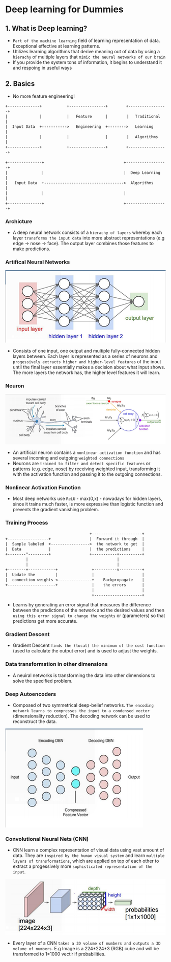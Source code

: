 # Deep learning for Dummies

## 1. What is Deep learning?

- `Part of the machine learning` field of learning representation of data.
  Exceptional effective at learning patterns.
- Utilizes learning algorithms that derive meaning out of data by using a
  `hierachy` of multiple layers that `mimic the neural networks of our brain`
- If you provide the system tons of information, it begins to understand it
  and respoing in useful ways

## 2. Basics

- No more feature engineering!

```
+--------------+           +----------------+        +-----------------+
|              |           |   Feature      |        |   Traditional   |
|  Input Data  +----------->   Engineering  +-------->   Learning      |
|              |           |                |        |   Algorithms    |
+--------------+           +----------------+        +-----------------+

+---------------+                                   +------------------+
|               |                                   |  Deep Learning   |
|   Input Data  +----------------------------------->  Algorithms      |
|               |                                   |                  |
+---------------+                                   +------------------+
```

### Archicture

- A deep neural network consists of a `hierachy of layers` whereby each layer
  `transforms the input data` into more abstract representations (e.g edge ->
  nose -> face). The output layer combines those features to make predictions.

### Artifical Neural Networks

![neural networks](./images/neural-network.png)

- Consists of one input, one output and multiple fully-connected hidden layers
  between. Each layer is represented as a series of neurons and `progessively
  extracts higher and higher-level features` of the inout until the final layer
  essentially makes a decision about what input shows. The more layers the
  network has, the higher level features it will learn.

### Neuron

![neuron](./images/neuron.png)

- An artificial neuron contains a `nonlinear activation function` and has
  several incoming and outgoing `weighted connections`
- Neurons are `trained to filter and detect specific features` or patterns
  (e.g. edge, nose) by receiving weighted input, transforming it with the
  activation function and passing it to the outgoing connections.

### Nonlinear Activation Function

- Most deep networks use `ReLU` - max(0,x) - nowadays for hidden layers, since
  it trains much faster, is more expressive than logistic function and
  prevents the gradient vanishing problem.

### Training Process

```
                                     +----------------------+
+------------------+                 |  Forward it through  |
|  Sample labeled  +----------------->  the network to get  |
|  Data            |                 |  the predictions     |
+--------^---------+                 +-----------+----------+
         |                                       |
         |                                       |
+--------+------------+               +----------v----------+
|  Update the         |               |                     |
|  connection weights <---------------+    Backpropagate    |
+---------------------+               |    the errors       |
                                      |                     |
                                      +---------------------+

```

- Learns by generating an error signal that measures the difference between
  the predictions of the network and the desired values and then `using this
  error signal to change the weights` or (parameters) so that predictions get
  more accurate.

### Gradient Descent

- Gradient Descent `finds the (local) the minimum of the cost function` (used
  to calculate the output error) and is used to adjust the weights.

### Data transformation in other dimensions

- A neuiral networks is transforming the data into other dimensions to solve
  the specified problem.

### Deep Autoencoders

- Composed of two symmetrical deep-belief networks. `The encoding network
  learns to compresses the input to a condensed vector` (dimensionality
  reduction). The decoding network can be used to reconstruct the data.

![deep autoencoders](./images/deep-autoencoders.png)

### Convolutional Neural Nets (CNN)

- CNN learn a complex representation of visual data using vast amount of data.
  They are `inspired by the human visual system` and learn `multiple layers of
  transformations`, which are applied on top of each other to extract a
  progessively more `sophisticated representation of the input`.

![cnn](./images/cnn.png)

- Every layer of a CNN `takes a 3D volume of numbers and outputs a 3D volume
  of numbers`. E.g Image is a 224\*224\*3 (RGB) cube and will be transformed
  to 1\*1000 vectir if probabilities.
